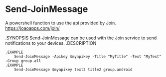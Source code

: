 # Send-JoinMessage
A powershell function to use the api provided by Join. https://joaoapps.com/join/

.SYNOPSIS
        Send-JoinMessage can be used with the Join service to send notifications to your devices.
    .DESCRIPTION
        
    .EXAMPLE
        Send-JoinMessage -Apikey $myapikey -Title "MyTitle" -Text "MyText" -Group group.all
    .EXAMPLE
        Send-JoinMessage $myapikey text2 title2 group.android
